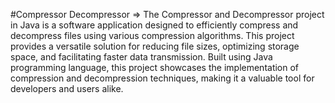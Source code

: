#Compressor Decompressor =>
The Compressor and Decompressor project in Java is a software application designed to efficiently compress and decompress files using various compression algorithms. This project provides a versatile solution for reducing file sizes, optimizing storage space, and facilitating faster data transmission. Built using Java programming language, this project showcases the implementation of compression and decompression techniques, making it a valuable tool for developers and users alike.
